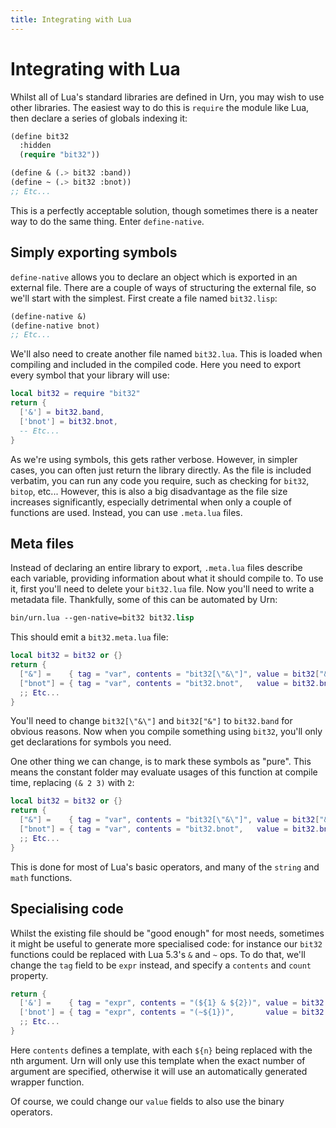 ```yaml
---
title: Integrating with Lua
---
```


# Integrating with Lua
Whilst all of Lua's standard libraries are defined in Urn, you may wish to use other libraries. The easiest way to do
this is `require` the module like Lua, then declare a series of globals indexing it:

```cl
(define bit32
  :hidden
  (require "bit32"))

(define & (.> bit32 :band))
(define ~ (.> bit32 :bnot))
;; Etc...
```

This is a perfectly acceptable solution, though sometimes there is a neater way to do the same thing. Enter
`define-native`.

## Simply exporting symbols
`define-native` allows you to declare an object which is exported in an external file. There are a couple of ways of
structuring the external file, so we'll start with the simplest. First create a file named `bit32.lisp`:

```cl
(define-native &)
(define-native bnot)
;; Etc...
```

We'll also need to create another file named `bit32.lua`. This is loaded when compiling and included in the compiled
code. Here you need to export every symbol that your library will use:

```lua
local bit32 = require "bit32"
return {
  ['&'] = bit32.band,
  ['bnot'] = bit32.bnot,
  -- Etc...
}
```

As we're using symbols, this gets rather verbose. However, in simpler cases, you can often just return the library
directly. As the file is included verbatim, you can run any code you require, such as checking for `bit32`, `bitop`,
etc... However, this is also a big disadvantage as the file size increases significantly, especially detrimental when
only a couple of functions are used. Instead, you can use `.meta.lua` files.

## Meta files
Instead of declaring an entire library to export, `.meta.lua` files describe each variable, providing information about
what it should compile to. To use it, first you'll need to delete your `bit32.lua` file. Now you'll need to write a
metadata file. Thankfully, some of this can be automated by Urn:

```cl
bin/urn.lua --gen-native=bit32 bit32.lisp
```

This should emit a `bit32.meta.lua` file:

```lua
local bit32 = bit32 or {}
return {
  ["&"] =    { tag = "var", contents = "bit32[\"&\"]", value = bit32["&"], },
  ["bnot"] = { tag = "var", contents = "bit32.bnot",   value = bit32.bnot, },
  ;; Etc...
}
```

You'll need to change `bit32[\"&\"]` and `bit32["&"]` to `bit32.band` for obvious reasons. Now when you compile
something using `bit32`, you'll only get declarations for symbols you need.

One other thing we can change, is to mark these symbols as "pure". This means the constant folder may evaluate usages of
this function at compile time, replacing `(& 2 3)` with `2`:

```lua
local bit32 = bit32 or {}
return {
  ["&"] =    { tag = "var", contents = "bit32[\"&\"]", value = bit32["&"], pure = true, },
  ["bnot"] = { tag = "var", contents = "bit32.bnot",   value = bit32.bnot, pure = true },
  ;; Etc...
}
```

This is done for most of Lua's basic operators, and many of the `string` and `math` functions.

## Specialising code
Whilst the existing file should be "good enough" for most needs, sometimes it might be useful to generate more
specialised code: for instance our `bit32` functions could be replaced with Lua 5.3's `&` and `~` ops. To do that, we'll
change the `tag` field to be `expr` instead, and specify a `contents` and `count` property.

```lua
return {
  ['&'] =    { tag = "expr", contents = "(${1} & ${2})", value = bit32.band, pure = true },
  ['bnot'] = { tag = "expr", contents = "(~${1})",       value = bit32.bnot, pure = true },
  ;; Etc...
}
```

Here `contents` defines a template, with each `${n}` being replaced with the nth argument. Urn will only use this
template when the exact number of argument are specified, otherwise it will use an automatically generated wrapper
function.

Of course, we could change our `value` fields to also use the binary operators.
